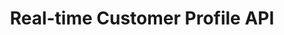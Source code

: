---
title: Real-time Customer Profile API
description: Manage merge policies and other Profile-related resources.
openAPISpec: https://raw.githubusercontent.com/AdobeDocs/experience-platform-apis/main/src/swagger-specs/profile.yaml
--- 